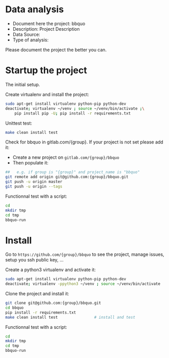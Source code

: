 # Data analysis
- Document here the project: bbquo
- Description: Project Description
- Data Source:
- Type of analysis:

Please document the project the better you can.

# Startup the project

The initial setup.

Create virtualenv and install the project:
```bash
sudo apt-get install virtualenv python-pip python-dev
deactivate; virtualenv ~/venv ; source ~/venv/bin/activate ;\
    pip install pip -U; pip install -r requirements.txt
```

Unittest test:
```bash
make clean install test
```

Check for bbquo in gitlab.com/{group}.
If your project is not set please add it:

- Create a new project on `gitlab.com/{group}/bbquo`
- Then populate it:

```bash
##   e.g. if group is "{group}" and project_name is "bbquo"
git remote add origin git@github.com:{group}/bbquo.git
git push -u origin master
git push -u origin --tags
```

Functionnal test with a script:

```bash
cd
mkdir tmp
cd tmp
bbquo-run
```

# Install

Go to `https://github.com/{group}/bbquo` to see the project, manage issues,
setup you ssh public key, ...

Create a python3 virtualenv and activate it:

```bash
sudo apt-get install virtualenv python-pip python-dev
deactivate; virtualenv -ppython3 ~/venv ; source ~/venv/bin/activate
```

Clone the project and install it:

```bash
git clone git@github.com:{group}/bbquo.git
cd bbquo
pip install -r requirements.txt
make clean install test                # install and test
```
Functionnal test with a script:

```bash
cd
mkdir tmp
cd tmp
bbquo-run
```
